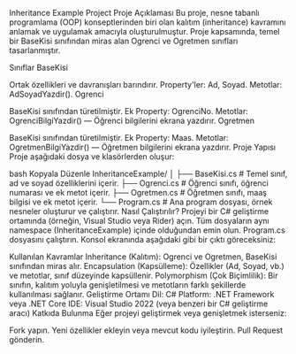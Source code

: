 Inheritance Example Project
Proje Açıklaması
Bu proje, nesne tabanlı programlama (OOP) konseptlerinden biri olan kalıtım (inheritance) kavramını anlamak ve uygulamak amacıyla oluşturulmuştur. Proje kapsamında, temel bir BaseKisi sınıfından miras alan Ogrenci ve Ogretmen sınıfları tasarlanmıştır.

Sınıflar
BaseKisi

Ortak özellikleri ve davranışları barındırır.
Property'ler: Ad, Soyad.
Metotlar: AdSoyadYazdir().
Ogrenci

BaseKisi sınıfından türetilmiştir.
Ek Property: OgrenciNo.
Metotlar: OgrenciBilgiYazdir() — Öğrenci bilgilerini ekrana yazdırır.
Ogretmen

BaseKisi sınıfından türetilmiştir.
Ek Property: Maas.
Metotlar: OgretmenBilgiYazdir() — Öğretmen bilgilerini ekrana yazdırır.
Proje Yapısı
Proje aşağıdaki dosya ve klasörlerden oluşur:

bash
Kopyala
Düzenle
InheritanceExample/
│
├── BaseKisi.cs        # Temel sınıf, ad ve soyad özelliklerini içerir.
├── Ogrenci.cs         # Öğrenci sınıfı, öğrenci numarası ve ek metot içerir.
├── Ogretmen.cs        # Öğretmen sınıfı, maaş bilgisi ve ek metot içerir.
└── Program.cs         # Ana program dosyası, örnek nesneler oluşturur ve çalıştırır.
Nasıl Çalıştırılır?
Projeyi bir C# geliştirme ortamında (örneğin, Visual Studio veya Rider) açın.
Tüm dosyaların aynı namespace (InheritanceExample) içinde olduğundan emin olun.
Program.cs dosyasını çalıştırın.
Konsol ekranında aşağıdaki gibi bir çıktı göreceksiniz:

Kullanılan Kavramlar
Inheritance (Kalıtım): Ogrenci ve Ogretmen, BaseKisi sınıfından miras alır.
Encapsulation (Kapsülleme): Özellikler (Ad, Soyad, vb.) ve metotlar, sınıf düzeyinde kapsüllenir.
Polymorphism (Çok Biçimlilik): Bir sınıfın, kalıtım yoluyla genişletilmesi ve metotların farklı şekillerde kullanılması sağlanır.
Geliştirme Ortamı
Dil: C#
Platform: .NET Framework veya .NET Core
IDE: Visual Studio 2022 (veya benzeri bir C# geliştirme aracı)
Katkıda Bulunma
Eğer projeyi geliştirmek veya genişletmek isterseniz:

Fork yapın.
Yeni özellikler ekleyin veya mevcut kodu iyileştirin.
Pull Request gönderin.
